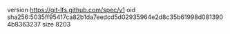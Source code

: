 version https://git-lfs.github.com/spec/v1
oid sha256:5035ff95417ca82b1da7eedcd5d02935964e2d8c35b61998d0813904b8363237
size 8203

